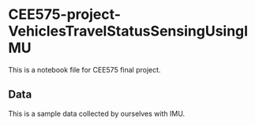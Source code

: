# CEE575-project-VehiclesTravelStatusSensingUsingIMU
This is a notebook file for CEE575 final project.  
## Data
This is a sample data collected by ourselves with IMU.
